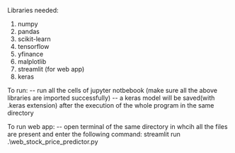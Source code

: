 
Libraries needed:
1. numpy
2. pandas
3. scikit-learn
4. tensorflow
5. yfinance
6. malplotlib
7. streamlit (for web app)
8. keras

To run: 
-- run all the cells of jupyter notbebook (make sure all the above libraries are imported successfully)
-- a keras model will be saved(with .keras extension) after the execution of the whole program in the same directory

To run web app:
-- open terminal of the same directory in whcih all the files are present and enter the following command:
streamlit run .\web_stock_price_predictor.py



